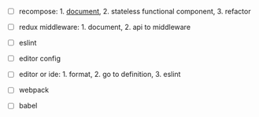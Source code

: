 * [ ] recompose: 1. [document](https://github.com/acdlite/recompose), 2. stateless functional component, 3. refactor
* [ ] redux middleware: 1. document, 2. api to middleware

* [ ] eslint
* [ ] editor config
* [ ] editor or ide: 1. format, 2. go to definition, 3. eslint

* [ ] webpack
* [ ] babel